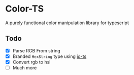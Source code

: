# Color-TS

A purely functional color manipulation library for typescript

## Todo

- [x] Parse RGB From string
- [x] Branded `HexString` type using [io-ts](https://github.com/gcanti/io-ts)
- [x] Convert rgb to hsl
- [ ] Much more
